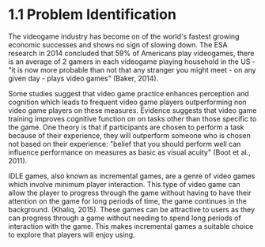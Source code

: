 # 1.1 Problem Identification

The videogame industry has become on of the world's fastest growing economic successes and shows no sign of slowing down. The ESA research in 2014 concluded that 59% of Americans play videogames, there is an average of 2 gamers in each videogame playing household in the US - "it is now more probable than not that any stranger you might meet - on any given day - plays video games" (Baker, 2014).

Some studies suggest that video game practice enhances perception and cognition which leads to frequent video game players outperforming non video game players on these measures. Evidence suggests that video game training improves cognitive function on on tasks other than those specific to the game. One theory is that if participants are chosen to perform a task because of their experience, they will outperform someone who is chosen not based on their experience: "belief that you should perform well can influence performance on measures as basic as visual acuity" (Boot et al., 2011).

IDLE games, also known as incremental games, are a genre of video games which involve minimum player interaction. This type of video game can allow the player to progress through the game without having to have their attention on the game for long periods of time, the game continues in the background. (Khaliq, 2015). These games can be attractive to users as they can progress through a game without needing to spend long periods of interaction with the game. This makes incremental games a suitable choice to explore that players will enjoy using.
